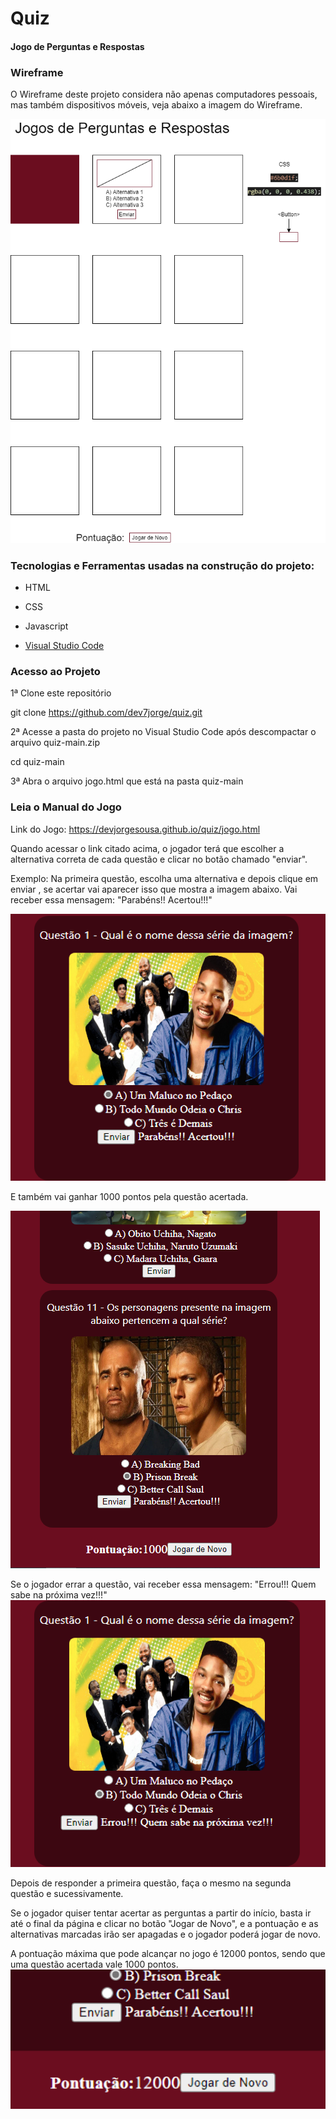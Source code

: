 # Quiz
#### Jogo de Perguntas e Respostas 

### Wireframe
O Wireframe deste projeto considera não apenas computadores pessoais, mas também dispositivos móveis, veja abaixo a imagem do Wireframe.

![Wireframe](./Screenshots/wireframe.png)

### Tecnologias e Ferramentas usadas na construção do projeto:

* HTML
* CSS
* Javascript

* [Visual Studio Code](https://code.visualstudio.com/)

### Acesso ao Projeto

1ª Clone este repositório

git clone https://github.com/dev7jorge/quiz.git

2ª Acesse a pasta do projeto no Visual Studio Code após descompactar o arquivo quiz-main.zip

cd quiz-main

3ª Abra o arquivo jogo.html que está na pasta quiz-main

### Leia o Manual do Jogo 

Link do Jogo: https://devjorgesousa.github.io/quiz/jogo.html

Quando acessar o link citado acima, o jogador terá que escolher a alternativa correta de cada questão e clicar no botão chamado "enviar".

Exemplo: Na primeira questão, escolha uma alternativa e depois clique em enviar , se acertar vai aparecer isso que mostra a imagem abaixo.
Vai receber essa mensagem: "Parabéns!! Acertou!!!"

![Feedback](./Screenshots/exemplo.png)

E também vai ganhar 1000 pontos pela questão acertada.

![Pontos](./Screenshots/pontos.png)

Se o jogador errar a questão, vai receber essa mensagem: "Errou!!! Quem sabe na próxima vez!!!"
![Feedback](./Screenshots/exemplo2.png)

Depois de responder a primeira questão, faça o mesmo na segunda questão e sucessivamente.

Se o jogador quiser tentar acertar as perguntas a partir do início, basta ir até o final da página e clicar no botão "Jogar de Novo", e a pontuação e as alternativas marcadas irão ser apagadas e o jogador poderá jogar de novo.

A pontuação máxima que pode alcançar no jogo é 12000 pontos, sendo que uma questão acertada vale 1000 pontos.
![Pontuação](./Screenshots/pontuacao.png)







